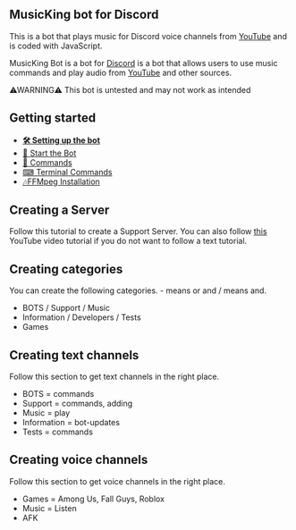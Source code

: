 ## MusicKing bot for Discord
This is a bot that plays music for Discord voice channels from [YouTube](https://youtube.com) and is coded with JavaScript.


MusicKing Bot is a bot for [Discord](https://discord.com/) is a bot that allows users
to use music commands and play audio from [YouTube](https://www.youtube.com/)
and other sources.



⚠WARNING⚠ This bot is untested and may not work as intended



## Getting started
* **[🛠️ Setting up the bot](docs/setup.md)**
* [📝 Start the Bot](docs/start-the-bot.md)
* [🤖 Commands](docs/cmds.md)
* [⌨ Terminal Commands](docs/cmds.md)
* [🎶FFMpeg Installation](docs/ffmpeg.md)

## Creating a Server

Follow this tutorial to create a Support Server. You can also follow [this](https://www.youtube.com/watch?v=6L3q-vNGvxM&list=PLJhKm56OTQNfVdk9wiebTmDrbuB6L5ZQ5&index=7) YouTube
video tutorial if you do not want to follow a text tutorial.

## Creating categories
You can create the following categories. - means or and / means and.
- BOTS / Support / Music
- Information / Developers / Tests
- Games

## Creating text channels
Follow this section to get text channels in the right place.

- BOTS = commands
- Support = commands, adding
- Music = play
- Information = bot-updates
- Tests = commands

## Creating voice channels
Follow this section to get voice channels in the right place.

- Games = Among Us, Fall Guys, Roblox
- Music = Listen
- AFK
